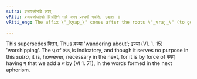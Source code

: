```yaml
---
sutra: व्रजयजोर्भावे क्यप्
vRtti: व्रजयजोर्धात्वोः स्त्रिलिंगे भावे क्यप् प्रत्ययो भवति, उदात्तः ॥
vRtti_eng: The affix \"_kyap_\" comes after the roots \"_vraj_\" (to go) and \"_yaj_\" (to worship) acutely accented in forming a word in the feminine denoting action.

---
```

This supersedes क्तिन्. Thus व्रज्या 'wandering about'; इज्या (VI. 1. 15) 'worshipping'. The प् of क्यप् is indicatory, and though it serves no purpose in this _sutra_, it is, however, necessary in the next, for it is by force of क्यप् having प् that we add a त by (VI 1. 71), in the words formed in the next aphorism.